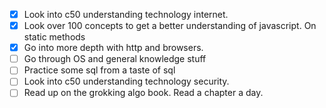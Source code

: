 -   [x] Look into c50 understanding technology internet.
-   [X] Look over 100 concepts to get a better understanding of javascript. On static methods
-   [X] Go into more depth with http and browsers.
-   [ ] Go through OS and general knowledge stuff
-   [ ] Practice some sql from a taste of sql
-   [ ] Look into c50 understanding technology security.
-   [ ] Read up on the grokking algo book. Read a chapter a day.

